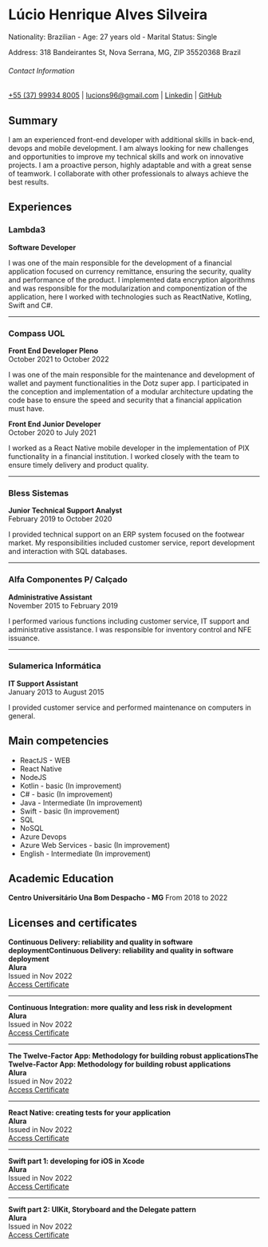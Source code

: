 # Lúcio Henrique Alves Silveira

Nationality: Brazilian - Age: 27 years old - Marital Status: Single

Address: 318 Bandeirantes St, Nova Serrana, MG, ZIP 35520368 Brazil

###### Contact Information
 
[+55 (37) 99934 8005](https://wa.me/5537988348005?text=Ol%C3%A1%2C+tudo+bem%3F) | 
[lucions96@gmail.com](mailto:lucions96@gmail.com) |
[Linkedin](https://www.linkedin.com/in/luciohasilveira/) |
[GitHub](https://github.com/LucioHenrique512)

## Summary

I am an experienced front-end developer with additional skills in back-end, devops and mobile development. I am always looking for new challenges and opportunities to improve my technical skills and work on innovative projects. I am a proactive person, highly adaptable and with a great sense of teamwork. I collaborate with other professionals to always achieve the best results.


## Experiences

### Lambda3
**Software Developer**

I was one of the main responsible for the development of a financial application focused on currency remittance, ensuring the security, quality and performance of the product. I implemented data encryption algorithms and was responsible for the modularization and componentization of the application, here I worked with technologies such as ReactNative, Kotling, Swift and C#.

---
### Compass UOL
**Front End Developer Pleno**  
October 2021 to October 2022

I was one of the main responsible for the maintenance and development of wallet and payment functionalities in the Dotz super app. I participated in the conception and implementation of a modular architecture updating the code base to ensure the speed and security that a financial application must have.

**Front End Junior Developer**  
October 2020 to July 2021

I worked as a React Native mobile developer in the implementation of PIX functionality in a financial institution. I worked closely with the team to ensure timely delivery and product quality.

---
### Bless Sistemas
**Junior Technical Support Analyst**  
February 2019 to October 2020

I provided technical support on an ERP system focused on the footwear market. My responsibilities included customer service, report development and interaction with SQL databases.

---
### Alfa Componentes P/ Calçado
**Administrative Assistant**  
November 2015 to February 2019

I performed various functions including customer service, IT support and administrative assistance. I was responsible for inventory control and NFE issuance.

---
### Sulamerica Informática
**IT Support Assistant**  
January 2013 to August 2015

I provided customer service and performed maintenance on computers in general.

## Main competencies
* ReactJS - WEB  
* React Native  
* NodeJS  
* Kotlin - basic (In improvement)  
* C# - basic (In improvement)  
* Java - Intermediate (In improvement)
* Swift - basic (In improvement)  
* SQL  
* NoSQL  
* Azure Devops  
* Azure Web Services - basic (In improvement)  
* English - Intermediate (In improvement)

## Academic Education 
**Centro Universitário Una Bom Despacho - MG**
From 2018 to 2022

## Licenses and certificates

**Continuous Delivery: reliability and quality in software deploymentContinuous Delivery: reliability and quality in software deployment**<br>
**Alura**<br>
Issued in Nov 2022<br>
[Access Certificate](https://cursos.alura.com.br/certificate/50979667-2def-465f-a883-397c75a82ba8)

---

**Continuous Integration: more quality and less risk in development**<br>
**Alura**<br>
Issued in Nov 2022<br>
[Access Certificate](https://cursos.alura.com.br/certificate/56914925-f6b3-43fb-9fce-b5f56a4cd97a)

---

**The Twelve-Factor App: Methodology for building robust applicationsThe Twelve-Factor App: Methodology for building robust applications**<br>
**Alura**<br>
Issued in Nov 2022<br>
[Access Certificate](https://cursos.alura.com.br/certificate/6cdce770-eb71-436e-8b6a-17360480ca6d)

---

**React Native: creating tests for your application**<br>
**Alura**<br>
Issued in Nov 2022<br>
[Access Certificate](https://cursos.alura.com.br/certificate/0c87acf0-81c1-42da-89e2-2a413adad487)

---

**Swift part 1: developing for iOS in Xcode**<br>
**Alura**<br>
Issued in Nov 2022<br>
[Access Certificate](https://cursos.alura.com.br/certificate/a3201fb8-4332-4a7d-9159-cc853e060827)

---

**Swift part 2: UIKit, Storyboard and the Delegate pattern**<br>
**Alura**<br>
Issued in Nov 2022<br>
[Access Certificate](https://cursos.alura.com.br/certificate/7f8daebb-ae6d-4cbf-8d6c-978f400a19f8)